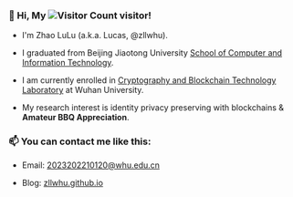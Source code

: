 ### 👋 Hi, My ![Visitor Count](https://profile-counter.glitch.me/zllwhu/count.svg) visitor!

- I'm Zhao LuLu (a.k.a. Lucas, @zllwhu).

- I graduated from Beijing Jiaotong University [School of Computer and Information Technology](https://scit.bjtu.edu.cn).

- I am currently enrolled in [Cryptography and Blockchain Technology Laboratory](http://blockchain.whu.edu.cn) at Wuhan University.

- My research interest is identity privacy preserving with blockchains & **Amateur BBQ Appreciation**.

### 📫 You can contact me like this:

- Email: [2023202210120@whu.edu.cn](2023202210120@whu.edu.cn)

- Blog: [zllwhu.github.io](https://zllwhu.github.io)

<!--
**zllwhu/zllwhu** is a ✨ _special_ ✨ repository because its `README.md` (this file) appears on your GitHub profile.

Here are some ideas to get you started:

- 🔭 I’m currently working on ...
- 🌱 I’m currently learning ...
- 👯 I’m looking to collaborate on ...
- 🤔 I’m looking for help with ...
- 💬 Ask me about ...
- 📫 How to reach me: ...
- 😄 Pronouns: ...
- ⚡ Fun fact: ...
-->
